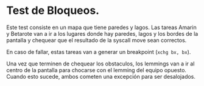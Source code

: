 # Test de Bloqueos.

Este test consiste en un mapa que tiene paredes y lagos.  Las tareas Amarin y
Betarote van a ir a los lugares donde hay paredes, lagos y los bordes de la
pantalla y chequear que el resultado de la syscall move sean correctos.

En caso de fallar, estas tareas van a generar un breakpoint (`xchg bx, bx`).

Una vez que terminen de chequear los obstaculos, los lemmings van a ir al centro
de la pantalla para chocarse con el lemming del equipo opuesto. Cuando esto sucede,
ambos cometen una excepción para ser desalojados.
